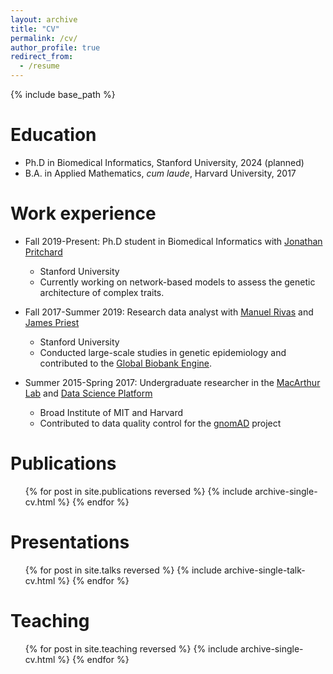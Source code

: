 ```yaml
---
layout: archive
title: "CV"
permalink: /cv/
author_profile: true
redirect_from:
  - /resume
---
```


{% include base_path %}

Education
======
* Ph.D in Biomedical Informatics, Stanford University, 2024 (planned)
* B.A. in Applied Mathematics, *cum laude*, Harvard University, 2017

Work experience
======
* Fall 2019-Present: Ph.D student in Biomedical Informatics with [Jonathan Pritchard](https://web.stanford.edu/group/pritchardlab/home.html) 
  * Stanford University
  * Currently working on network-based models to assess the genetic architecture of complex traits.

* Fall 2017-Summer 2019: Research data analyst with [Manuel Rivas](https://med.stanford.edu/rivaslab.html) and [James Priest](https://priestlab.stanford.edu/) 
  * Stanford University 
  * Conducted large-scale studies in genetic epidemiology and contributed to the [Global Biobank Engine](https://biobankengine.stanford.edu/).

* Summer 2015-Spring 2017: Undergraduate researcher in the [MacArthur Lab](https://macarthurlab.org/) and [Data Science Platform](https://www.broadinstitute.org/data-sciences-platform) 
  * Broad Institute of MIT and Harvard
  * Contributed to data quality control for the [gnomAD](https://gnomad.broadinstitute.org/) project

<!-- 
Skills
======
* 
-->

Publications
======
  <ul>{% for post in site.publications reversed %}
    {% include archive-single-cv.html %}
  {% endfor %}</ul>
  
Presentations
======
  <ul>{% for post in site.talks reversed %}
    {% include archive-single-talk-cv.html %}
  {% endfor %}</ul>

Teaching
======
  <ul>{% for post in site.teaching reversed %}
    {% include archive-single-cv.html %}
  {% endfor %}</ul>
<!--  
  
Service and leadership
======
* Currently signed in to 13 different slack teams -->
